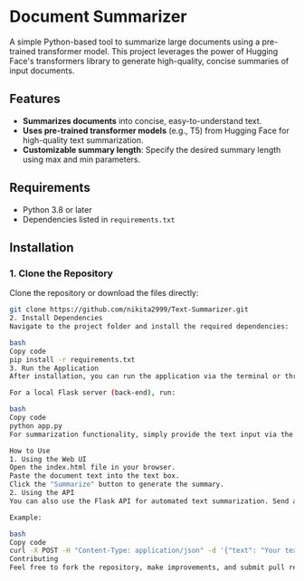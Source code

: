 # Document Summarizer

A simple Python-based tool to summarize large documents using a pre-trained transformer model. This project leverages the power of Hugging Face's transformers library to generate high-quality, concise summaries of input documents.

## Features
- **Summarizes documents** into concise, easy-to-understand text.
- **Uses pre-trained transformer models** (e.g., T5) from Hugging Face for high-quality text summarization.
- **Customizable summary length**: Specify the desired summary length using max and min parameters.

## Requirements
- Python 3.8 or later
- Dependencies listed in `requirements.txt`

## Installation

### 1. Clone the Repository
Clone the repository or download the files directly:

```bash
git clone https://github.com/nikita2999/Text-Summarizer.git
2. Install Dependencies
Navigate to the project folder and install the required dependencies:

bash
Copy code
pip install -r requirements.txt
3. Run the Application
After installation, you can run the application via the terminal or through the Flask API.

For a local Flask server (back-end), run:

bash
Copy code
python app.py
For summarization functionality, simply provide the text input via the API or the UI.

How to Use
1. Using the Web UI
Open the index.html file in your browser.
Paste the document text into the text box.
Click the "Summarize" button to generate the summary.
2. Using the API
You can also use the Flask API for automated text summarization. Send a POST request to the /summarize endpoint with the text field in the request body.

Example:

bash
Copy code
curl -X POST -H "Content-Type: application/json" -d '{"text": "Your text here"}' http://localhost:5000/summarize
Contributing
Feel free to fork the repository, make improvements, and submit pull requests. If you find any bugs or have suggestions, please open an issue.
